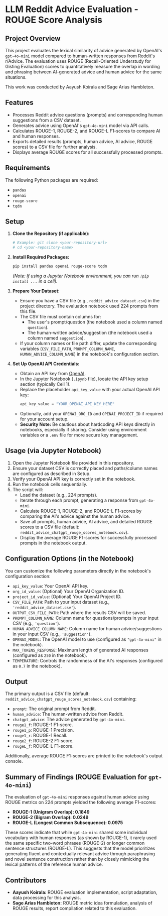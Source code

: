 # LLM Reddit Advice Evaluation - ROUGE Score Analysis

## Project Overview

This project evaluates the lexical similarity of advice generated by OpenAI's `gpt-4o-mini` model compared to human-written responses from Reddit's r/Advice. The evaluation uses ROUGE (Recall-Oriented Understudy for Gisting Evaluation) scores to quantitatively measure the overlap in wording and phrasing between AI-generated advice and human advice for the same situations.

This work was conducted by Aayush Koirala and Sage Arias Hambleton.

## Features

*   Processes Reddit advice questions (prompts) and corresponding human suggestions from a CSV dataset.
*   Generates advice using OpenAI's `gpt-4o-mini` model via API calls.
*   Calculates ROUGE-1, ROUGE-2, and ROUGE-L F1-scores to compare AI and human responses.
*   Exports detailed results (prompts, human advice, AI advice, ROUGE scores) to a CSV file for further analysis.
*   Displays average ROUGE scores for all successfully processed prompts.

## Requirements

The following Python packages are required:
*   `pandas`
*   `openai`
*   `rouge-score`
*   `tqdm`

## Setup

1.  **Clone the Repository (if applicable):**
    ```bash
    # Example: git clone <your-repository-url>
    # cd <your-repository-name>
    ```

2.  **Install Required Packages:**
    ```bash
    pip install pandas openai rouge-score tqdm
    ```
    *(Note: If using a Jupyter Notebook environment, you can run `!pip install ...` in a cell).*

3.  **Prepare Your Dataset:**
    *   Ensure you have a CSV file (e.g., `reddit_advice_dataset.csv`) in the project directory. The evaluation notebook used 224 prompts from this file.
    *   The CSV file must contain columns for:
        *   The user's prompt/question (the notebook used a column named `question`).
        *   The human-written advice/suggestion (the notebook used a column named `suggestion`).
    *   If your column names or file path differ, update the corresponding variables (`CSV_FILE_PATH`, `PROMPT_COLUMN_NAME`, `HUMAN_ADVICE_COLUMN_NAME`) in the notebook's configuration section.

4.  **Set Up OpenAI API Credentials:**
    *   Obtain an API key from [OpenAI](https://platform.openai.com/).
    *   In the Jupyter Notebook (`.ipynb` file), locate the API key setup section (typically Cell 1).
    *   Replace the placeholder `api_key_value` with your actual OpenAI API key:
        ```python
        api_key_value = "YOUR_OPENAI_API_KEY_HERE"
        ```
    *   Optionally, add your `OPENAI_ORG_ID` and `OPENAI_PROJECT_ID` if required for your account setup.
    *   **Security Note:** Be cautious about hardcoding API keys directly in notebooks, especially if sharing. Consider using environment variables or a `.env` file for more secure key management.

## Usage (via Jupyter Notebook)

1.  Open the Jupyter Notebook file provided in this repository.
2.  Ensure your dataset CSV is correctly placed and paths/column names are configured as described in Setup.
3.  Verify your OpenAI API key is correctly set in the notebook.
4.  Run the notebook cells sequentially.
5.  The script will:
    *   Load the dataset (e.g., 224 prompts).
    *   Iterate through each prompt, generating a response from `gpt-4o-mini`.
    *   Calculate ROUGE-1, ROUGE-2, and ROUGE-L F1-scores by comparing the AI's advice against the human advice.
    *   Save all prompts, human advice, AI advice, and detailed ROUGE scores to a CSV file (default: `reddit_advice_chatgpt_rouge_scores_notebook.csv`).
    *   Display the average ROUGE F1-scores for successfully processed prompts in the notebook output.

## Configuration Options (in the Notebook)

You can customize the following parameters directly in the notebook's configuration section:

*   `api_key_value`: Your OpenAI API key.
*   `org_id_value`: (Optional) Your OpenAI Organization ID.
*   `project_id_value`: (Optional) Your OpenAI Project ID.
*   `CSV_FILE_PATH`: Path to your input dataset (e.g., `'reddit_advice_dataset.csv'`).
*   `OUTPUT_CSV_FILE_PATH`: Path where the results CSV will be saved.
*   `PROMPT_COLUMN_NAME`: Column name for questions/prompts in your input CSV (e.g., `'question'`).
*   `HUMAN_ADVICE_COLUMN_NAME`: Column name for human advice/suggestions in your input CSV (e.g., `'suggestion'`).
*   `OPENAI_MODEL`: The OpenAI model to use (configured as `"gpt-4o-mini"` in the notebook).
*   `MAX_TOKENS_RESPONSE`: Maximum length of generated AI responses (configured as `250` in the notebook).
*   `TEMPERATURE`: Controls the randomness of the AI's responses (configured as `0.7` in the notebook).

## Output

The primary output is a CSV file (default: `reddit_advice_chatgpt_rouge_scores_notebook.csv`) containing:

*   `prompt`: The original prompt from Reddit.
*   `human_advice`: The human-written advice from Reddit.
*   `chatgpt_advice`: The advice generated by `gpt-4o-mini`.
*   `rouge1_f`: ROUGE-1 F1-score.
*   `rouge1_p`: ROUGE-1 Precision.
*   `rouge1_r`: ROUGE-1 Recall.
*   `rouge2_f`: ROUGE-2 F1-score.
*   `rougeL_f`: ROUGE-L F1-score.

Additionally, average ROUGE F1-scores are printed to the notebook's output console.

## Summary of Findings (ROUGE Evaluation for `gpt-4o-mini`)

The evaluation of `gpt-4o-mini` responses against human advice using ROUGE metrics on 224 prompts yielded the following average F1-scores:

*   **ROUGE-1 (Unigram Overlap): 0.1849**
*   **ROUGE-2 (Bigram Overlap): 0.0249**
*   **ROUGE-L (Longest Common Subsequence): 0.0975**

These scores indicate that while `gpt-4o-mini` shared some individual vocabulary with human responses (as shown by ROUGE-1), it rarely used the same specific two-word phrases (ROUGE-2) or longer common sentence structures (ROUGE-L). This suggests that the model prioritizes generating fluent and contextually relevant advice through paraphrasing and novel sentence construction rather than by closely mimicking the lexical patterns of the reference human advice.

## Contributors

*   **Aayush Koirala:** ROUGE evaluation implementation, script adaptation, data processing for this analysis.
*   **Sage Arias Hambleton:** ROUGE metric idea formulation, analysis of ROUGE results, report compilation related to this evaluation.
